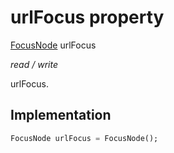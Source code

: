 


# urlFocus property







[FocusNode](https://api.flutter.dev/flutter/widgets/FocusNode-class.html) urlFocus
  
_<span class="feature">read / write</span>_



<p>urlFocus.</p>



## Implementation

```dart
FocusNode urlFocus = FocusNode();
```







